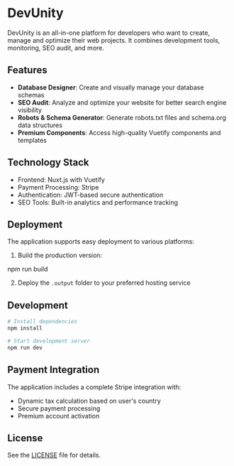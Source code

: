 # DevUnity

DevUnity is an all-in-one platform for developers who want to create, manage and optimize their web projects. It combines development tools, monitoring, SEO audit, and more.

## Features

- **Database Designer**: Create and visually manage your database schemas
- **SEO Audit**: Analyze and optimize your website for better search engine visibility
- **Robots & Schema Generator**: Generate robots.txt files and schema.org data structures
- **Premium Components**: Access high-quality Vuetify components and templates

## Technology Stack

- Frontend: Nuxt.js with Vuetify
- Payment Processing: Stripe
- Authentication: JWT-based secure authentication
- SEO Tools: Built-in analytics and performance tracking

## Deployment

The application supports easy deployment to various platforms:

1. Build the production version:

npm run build 

2. Deploy the `.output` folder to your preferred hosting service

## Development

```bash
# Install dependencies
npm install

# Start development server
npm run dev
```

## Payment Integration

The application includes a complete Stripe integration with:
- Dynamic tax calculation based on user's country
- Secure payment processing
- Premium account activation

## License

See the [LICENSE](LICENSE) file for details. 